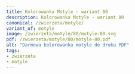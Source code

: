 ```yaml
---
title: Kolorowanka Motyle - wariant 80
description: Kolorowanka Motyle - wariant 80
canonical: /zwierzeta/motyle/
variant_of: motyle
image: /zwierzeta/motyle/80/motyle-80.svg
pdf: /zwierzeta/motyle/80/motyle-80.pdf
alt: "Darmowa kolorowanka motyle do druku PDF"
tags:
- zwierzeta
- motyle
---
```

